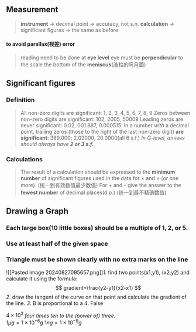 ## Measurement

> **instrument** -> decimal point -> accuracy, not s.n.
> **calculation** -> significant figures -> the same as before
#### to avoid parallax(视差) error
> reading need to be done at **eye level**
> eye must be **perpendicular** to the scale
> the bottom of the **meniscus**(液柱的弯月面)

## Significant figures
### Definition
> All non-zero digits are significant: 1, 2, 3, 4, 5, 6, 7, 8, 9
> Zeros between non-zero digits are significant: 102, 2005, 50009
> Leading zeros are never significant: 0.02, 001.887, 0.000515.
> In a number *with* a decimal point, trailing zeros (those to the right of the last non-zero digit) **are significant**: 389.000; 2.02000, 20.0000(all 6 s.f.)
> *In G-level, answer should always have **2 or 3 s.f.***
### Calculations
> The result of a calculation should be expressed to the **minimum number** of significant figures used in the data for × and ÷ (or one more). (统一到有效数值最少数值)
> For + and - give the answer to the **fewest number** of decimal places(d.p.) (统一到最不精确数值)

## Drawing a Graph
### Each large box(10 little boxes) should be a multiple of 1, 2, or 5.
### Use at least half of the given space
### Triangle must be shown clearly with no extra marks on the line




![[Pasted image 20240827095657.png]]*1*. find two points(x1,y1), (x2,y2) and calculate it using the formula: $$ gradient=\frac{y2-y1}{x2-x1} $$
*2*. draw the tangent of the curve on that point and calculate the gradient of the line.
*3*. B is proportional to a
*4*. False

$4\times10^3$ *four times ten to the (power of) three.*                      
$1\mu g = 1\times 10^{-6}g$
$1ng = 1\times 10^{-9}g$






